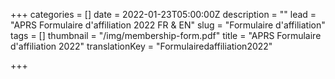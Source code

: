 +++
categories = []
date = 2022-01-23T05:00:00Z
description = ""
lead = "APRS Formulaire d'affiliation 2022 FR & EN"
slug = "Formulaire d'affiliation"
tags = []
thumbnail = "/img/membership-form.pdf"
title = "APRS Formulaire d'affiliation 2022"
translationKey = "Formulairedaffiliation2022"

+++
